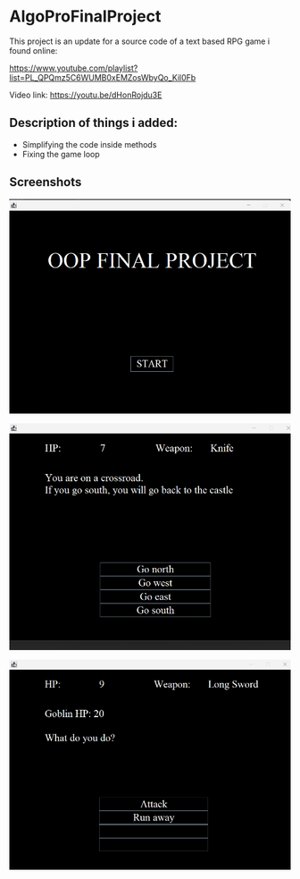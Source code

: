 # AlgoProFinalProject
This project is an update for a source code of a text based RPG game i found online:


https://www.youtube.com/playlist?list=PL_QPQmz5C6WUMB0xEMZosWbyQo_Kil0Fb


Video link: https://youtu.be/dHonRojdu3E

## Description of things i added:
- Simplifying the code inside methods
- Fixing the game loop


## Screenshots
![menu](menu.png)


![crossroad](crossroad.png)


![fight](fight.png)


